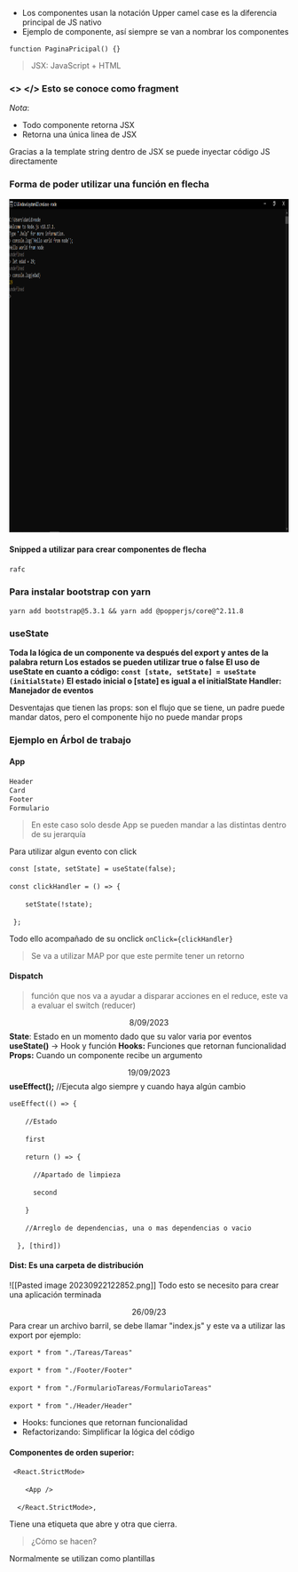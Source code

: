 - Los componentes usan la notación Upper camel case es la diferencia principal de JS nativo
- Ejemplo de componente, así siempre se van a nombrar los componentes
~~~
function PaginaPricipal() {}
~~~
> JSX: JavaScript + HTML

### <> </> Esto se conoce como fragment

*Nota*: 
- Todo componente retorna JSX
- Retorna una única linea de JSX

Gracias a la template string dentro de JSX se puede inyectar código JS directamente
### Forma de poder utilizar una función en flecha
<img src="Pasted image 20230822124421.png" height="600px">

#### Snipped a utilizar para crear componentes de flecha
```
rafc
```

### Para instalar bootstrap con yarn
```
yarn add bootstrap@5.3.1 && yarn add @popperjs/core@^2.11.8
```

### useState

**Toda la lógica de un componente va después del export y antes de la palabra return
Los estados se pueden utilizar true o false
El uso de useState en cuanto a código:  ``const [state, setState] = useState (initialState)``
El estado inicial o [state] es igual a el initialState
Handler: Manejador de eventos**


Desventajas que tienen las props: son el flujo que se tiene, un padre puede mandar datos, pero el componente hijo no puede mandar props

### Ejemplo en Árbol de trabajo

#### App
	Header
	Card
	Footer
	Formulario

> En este caso solo desde App se pueden mandar a las distintas dentro de su jerarquía

Para utilizar algun evento con click
```
const [state, setState] = useState(false);

const clickHandler = () => {

	setState(!state);

 };
```
Todo ello acompañado de su onclick
`onClick={clickHandler} `

> Se va a utilizar MAP por que este permite tener un retorno

#### Dispatch
>función que nos va a ayudar a disparar acciones en el reduce, este va a evaluar el switch (reducer)

$$8/09/2023$$
__State__: Estado en un momento dado que su valor varia por eventos
__useState()__ -> Hook y función
__Hooks:__ Funciones que retornan funcionalidad
__Props:__ Cuando un componente recibe un argumento

$$19/09/2023$$
__useEffect();__ //Ejecuta algo siempre y cuando haya algún cambio
```
useEffect(() => {

    //Estado

    first

    return () => {

      //Apartado de limpieza

      second

    }

    //Arreglo de dependencias, una o mas dependencias o vacio

  }, [third])
```



#### Dist: Es una carpeta de distribución

![[Pasted image 20230922122852.png]]
Todo esto se necesito para crear una aplicación terminada

$$26/09/23$$
Para crear un archivo barril, se debe llamar "index.js" y este va a utilizar las export por ejemplo:
```
export * from "./Tareas/Tareas"

export * from "./Footer/Footer"

export * from "./FormularioTareas/FormularioTareas"

export * from "./Header/Header"
```

- Hooks: funciones que retornan funcionalidad
- Refactorizando: Simplificar la lógica del código


#### Componentes de orden superior:
```
 <React.StrictMode>

    <App />

  </React.StrictMode>,
```
Tiene una etiqueta que abre y otra que cierra.
> ¿Cómo se hacen?

Normalmente se utilizan como plantillas




